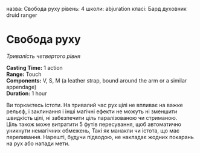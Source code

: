 назва: Свобода руху рівень: 4 школи: abjuration класі: Бард духовник druid ranger

# Свобода руху
_Тривалість четвертого рівня_

**Casting Time:** 1 action    
**Range:** Touch    
**Components:** V, S, M (a leather strap, bound around the arm or a similar appendage)    
**Duration:** 1 hour

Ви торкаєтесь істоти. На тривалий час рух цілі не впливає на важке рельєф, і заклинання і інші магічні ефекти не можуть ні зменшити швидкість цілі, ні забезпечити ціль паралізованою чи стриманою.    
Ціль також може витратити 5 футів пересування, щоб автоматично уникнути немагічних обмежень, Такі як манакли чи істота, що має переливання. Нарешті, будучи підводою, не накладає жодних покарань на рух або напади мети.